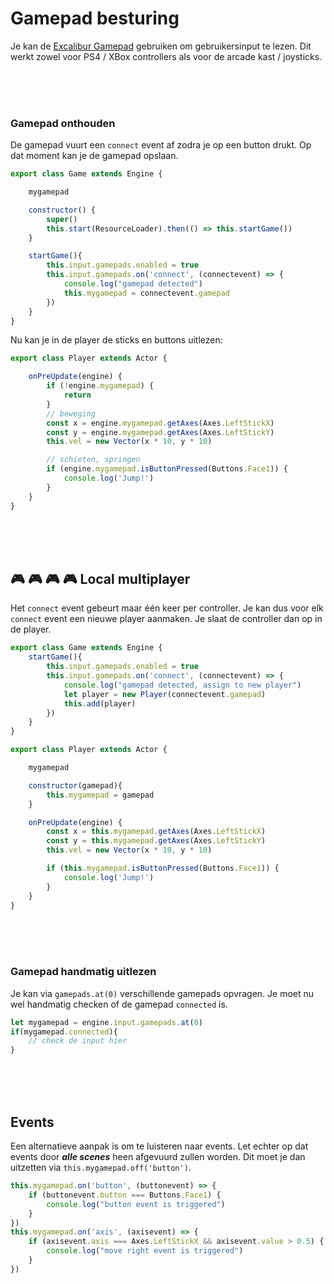 # Gamepad besturing

Je kan de [Excalibur Gamepad](https://excaliburjs.com/docs/gamepad) gebruiken om gebruikersinput te lezen. Dit werkt zowel voor PS4 / XBox controllers als voor de arcade kast / joysticks.

<br><br><br>

### Gamepad onthouden

De gamepad vuurt een `connect` event af zodra je op een button drukt. Op dat moment kan je de gamepad opslaan. 

```javascript
export class Game extends Engine {

    mygamepad

    constructor() {
        super()
        this.start(ResourceLoader).then(() => this.startGame())
    }

    startGame(){
        this.input.gamepads.enabled = true
        this.input.gamepads.on('connect', (connectevent) => {
            console.log("gamepad detected")
            this.mygamepad = connectevent.gamepad
        })
    }
}
```
Nu kan je in de player de sticks en buttons uitlezen:

```javascript
export class Player extends Actor {

    onPreUpdate(engine) {
        if (!engine.mygamepad) { 
            return
        }
        // beweging
        const x = engine.mygamepad.getAxes(Axes.LeftStickX)
        const y = engine.mygamepad.getAxes(Axes.LeftStickY)
        this.vel = new Vector(x * 10, y * 10)

        // schieten, springen
        if (engine.mygamepad.isButtonPressed(Buttons.Face1)) {
            console.log('Jump!')
        }
    }
}
```


<br><br><br>


## 🎮 🎮 🎮 🎮 Local multiplayer

Het `connect` event gebeurt maar één keer per controller. Je kan dus voor elk `connect` event een nieuwe player aanmaken. Je slaat de controller dan op in de player.

```javascript
export class Game extends Engine {
    startGame(){
        this.input.gamepads.enabled = true
        this.input.gamepads.on('connect', (connectevent) => {
            console.log("gamepad detected, assign to new player")
            let player = new Player(connectevent.gamepad)
            this.add(player)
        })
    }
}
```
```javascript
export class Player extends Actor {

    mygamepad

    constructor(gamepad){
        this.mygamepad = gamepad
    }

    onPreUpdate(engine) {
        const x = this.mygamepad.getAxes(Axes.LeftStickX)
        const y = this.mygamepad.getAxes(Axes.LeftStickY)
        this.vel = new Vector(x * 10, y * 10)

        if (this.mygamepad.isButtonPressed(Buttons.Face1)) {
            console.log('Jump!')
        }
    }
}
```

<br><br><br>

### Gamepad handmatig uitlezen

Je kan via `gamepads.at(0)` verschillende gamepads opvragen. Je moet nu wel handmatig checken of de gamepad `connected` is.

```javascript
let mygamepad = engine.input.gamepads.at(0) 
if(mygamepad.connected){
    // check de input hier
}
```
<br>
<Br>
<br>

## Events

Een alternatieve aanpak is om te luisteren naar events. Let echter op dat events door ***alle scenes*** heen afgevuurd zullen worden. Dit moet je dan uitzetten via `this.mygamepad.off('button')`.

```javascript
this.mygamepad.on('button', (buttonevent) => {
    if (buttonevent.button === Buttons.Face1) {
        console.log("button event is triggered")
    }
})
this.mygamepad.on('axis', (axisevent) => {
    if (axisevent.axis === Axes.LeftStickX && axisevent.value > 0.5) {
        console.log("move right event is triggered")
    }
})
```

<br><br><br>
